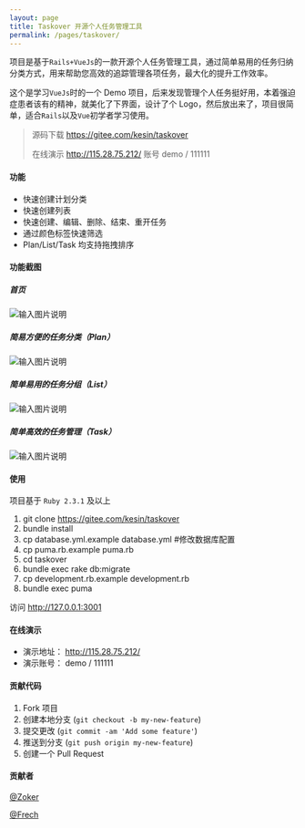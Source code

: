 ```yaml
---
layout: page
title: Taskover 开源个人任务管理工具
permalink: /pages/taskover/
---
```


项目是基于`Rails+VueJs`的一款开源个人任务管理工具，通过简单易用的任务归纳分类方式，用来帮助您高效的追踪管理各项任务，最大化的提升工作效率。

这个是学习`VueJs`时的一个 Demo 项目，后来发现管理个人任务挺好用，本着强迫症患者该有的精神，就美化了下界面，设计了个 Logo，然后放出来了，项目很简单，适合`Rails`以及`Vue`初学者学习使用。

> 源码下载 https://gitee.com/kesin/taskover
>
> 在线演示 http://115.28.75.212/ 账号 demo / 111111

#### 功能

- 快速创建计划分类
- 快速创建列表
- 快速创建、编辑、删除、结束、重开任务
- 通过颜色标签快速筛选
- Plan/List/Task 均支持拖拽排序

#### 功能截图
##### 首页
![输入图片说明](https://blogine-1251619080.cos.ap-guangzhou.myqcloud.com/uploads/images/contents/files/taskover-index.png "在这里输入图片标题")

##### 简易方便的任务分类（Plan）
![输入图片说明](https://blogine-1251619080.cos.ap-guangzhou.myqcloud.com/uploads/images/contents/files/taskover1.gif "在这里输入图片标题")

##### 简单易用的任务分组（List）
![输入图片说明](https://blogine-1251619080.cos.ap-guangzhou.myqcloud.com/uploads/images/contents/files/taskover2.gif "在这里输入图片标题")

##### 简单高效的任务管理（Task）
![输入图片说明](https://blogine-1251619080.cos.ap-guangzhou.myqcloud.com/uploads/images/contents/files/taskover3.gif "在这里输入图片标题")

#### 使用

项目基于 `Ruby 2.3.1` 及以上

1. git clone https://gitee.com/kesin/taskover
2. bundle install
3. cp database.yml.example database.yml  #修改数据库配置
4. cp puma.rb.example puma.rb
5. cd taskover
6. bundle exec rake db:migrate
7. cp development.rb.example development.rb
8. bundle exec puma

访问 http://127.0.0.1:3001

#### 在线演示

- 演示地址： http://115.28.75.212/
- 演示账号： demo / 111111

#### 贡献代码

1. Fork 项目
2. 创建本地分支 (`git checkout -b my-new-feature`)
3. 提交更改 (`git commit -am 'Add some feature'`)
4. 推送到分支 (`git push origin my-new-feature`)
5. 创建一个 Pull Request

#### 贡献者

[@Zoker](https://zoker.io)

[@Frech](https://gitee.com/frech)
